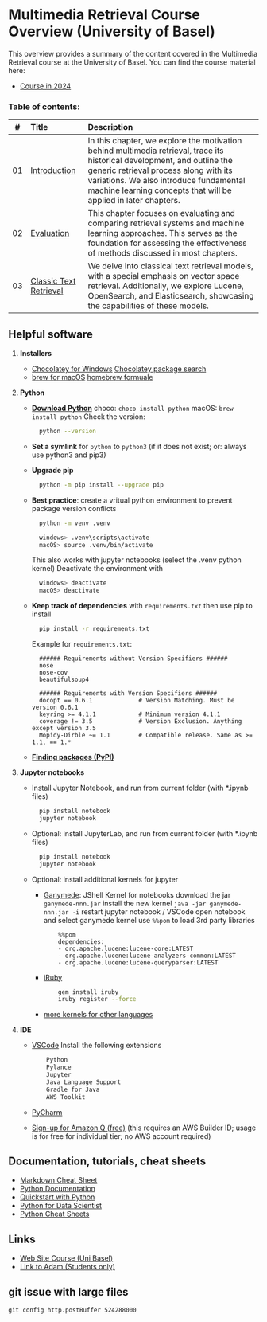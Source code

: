 # Multimedia Retrieval Course Overview (University of Basel)

This overview provides a summary of the content covered in the Multimedia Retrieval course at the University of Basel. You can find the course material here:
  - [Course in 2024](https://dmi.unibas.ch/de/studium/computer-science-informatik/lehrangebot-hs24/lecture-multimedia-retrieval/)


### Table of contents:
| # | Title | Description |
| :---: | :--- | :--- |
| 01 | [Introduction](01-Introduction/README.md) | In this chapter, we explore the motivation behind multimedia retrieval, trace its historical development, and outline the generic retrieval process along with its variations. We also introduce fundamental machine learning concepts that will be applied in later chapters. |
| 02 | [Evaluation]() | This chapter focuses on evaluating and comparing retrieval systems and machine learning approaches. This serves as the foundation for assessing the effectiveness of methods discussed in most chapters.
| 03 | [Classic Text Retrieval]() | We delve into classical text retrieval models, with a special emphasis on vector space retrieval. Additionally, we explore Lucene, OpenSearch, and Elasticsearch, showcasing the capabilities of these models.

<!--
| 04 | [Advanced Text Retrieval](chapter04/README.md) | Examining natural language processing using NLTK as an example, this chapter also explores modern methods for creating embeddings and leveraging generative AI to enhance retrieval results.
| 05 | [Web & Social Retrieval](chapter05/README.md) | Focusing on web and social media retrieval, this chapter explores methods to influence rankings based on document relationships.
| 06 | [Vector Search](chapter06/README.md) | We explore the challenge of searching through embeddings and feature vectors. Contemporary techniques used by products like Lucene, OpenSearch, and Elasticsearch are studied, along with an exploration of the "curse of dimensionality."
| 07 | [Basic Image Retrieval](chapter07/README.md) | Human perception of visual signal information is covered, along with algorithms for extracting color, texture, and shape features found in images.
| 08 | [Advanced Image Retrieval](chapter08/README.md) | Deep learning and neural networks are delved into in this chapter. These techniques are applied to extract higher-level features, including classifications, facial recognition, and object bounding boxes.
| 09 | [Basic Audio Retrieval](chapter09/README.md) | Human perception of audio signals is explored, studying algorithms for extracting features in both time and frequency domains. The unique case of extracting musical features is also discussed.
| 10 | [Basic Video Retrieval](chapter10/README.md) | Fundamental aspects of motion detection and video segmentation are discussed. The focus is on identifying visual patterns in video content.
| 11 | [ML Methods](chapter11/README.md) | Essential machine learning methods for content analysis and metadata extraction are covered in this chapter. These concepts are revisited and applied throughout the course.

-->


## Helpful software

1. **Installers**
   - [Chocolatey for Windows](https://chocolatey.org/install)
     [Chocolatey package search](https://community.chocolatey.org/packages)
   - [brew for macOS](https://brew.sh/)
     [homebrew formuale](https://formulae.brew.sh/)

2. **Python**
    - **[Download Python](https://www.python.org/downloads/)**
      choco: ```choco install python```
      macOS: ```brew install python```
      Check the version:

      ```bash
        python --version
      ```
  
    - **Set a symlink** for ```python``` to ```python3``` (if it does not exist; or: always use python3 and pip3)

    - **Upgrade pip**

      ```bash
        python -m pip install --upgrade pip
      ```

    - **Best practice**: create a vritual python environment to prevent package version conflicts

      ```bash
        python -m venv .venv

        windows> .venv\scripts\activate
        macOS> source .venv/bin/activate
      ```

      This also works with jupyter notebooks (select the .venv python kernel)
      Deactivate the environment with

      ```bash
        windows> deactivate
        macOS> deactivate
      ```

    - **Keep track of dependencies** with ```requirements.txt``` then use pip to install

      ```bash
        pip install -r requirements.txt
      ```

      Example for ```requirements.txt```:

      ```text
        ###### Requirements without Version Specifiers ######
        nose
        nose-cov
        beautifulsoup4

        ###### Requirements with Version Specifiers ######
        docopt == 0.6.1             # Version Matching. Must be version 0.6.1
        keyring >= 4.1.1            # Minimum version 4.1.1
        coverage != 3.5             # Version Exclusion. Anything except version 3.5
        Mopidy-Dirble ~= 1.1        # Compatible release. Same as >= 1.1, == 1.*
      ```

    - **[Finding packages (PyPI)](https://pypi.org/)**

3. **Jupyter notebooks**

    - Install Jupyter Notebook, and run from current folder (with *.ipynb files)

      ```bash
        pip install notebook
        jupyter notebook
      ```

    - Optional: install JupyterLab, and run from current folder (with *.ipynb files)

      ```bash
        pip install notebook
        jupyter notebook
      ```

    - Optional: install additional kernels for jupyter
        - [Ganymede](https://github.com/allen-ball/ganymede): JShell Kernel for notebooks
          download the jar `ganymede-nnn.jar`
          install the new kernel `java -jar ganymede-nnn.jar -i`
          restart jupyter notebook / VSCode
          open notebook and select ganymede kernel
          use `%%pom` to load 3rd party libraries

            ```pom
                %%pom
                dependencies:
                - org.apache.lucene:lucene-core:LATEST
                - org.apache.lucene:lucene-analyzers-common:LATEST
                - org.apache.lucene:lucene-queryparser:LATEST
            ```

        - [iRuby](https://github.com/sciruby/iruby#macos)

            ```bash
                gem install iruby
                iruby register --force
            ```

        - [more kernels for other languages](https://github.com/jupyter/jupyter/wiki/Jupyter-kernels)

4. **IDE**

    - [VSCode](https://code.visualstudio.com/)
        Install the following extensions

        ```bash
            Python
            Pylance
            Jupyter
            Java Language Support
            Gradle for Java
            AWS Toolkit
        ```

    - [PyCharm](https://www.jetbrains.com/pycharm/)

    - [Sign-up for Amazon Q (free)](https://docs.aws.amazon.com/amazonq/latest/qdeveloper-ug/q-free-tier.html)
        (this requires an AWS Builder ID; usage is for free for individual tier; no AWS account required)


## Documentation, tutorials, cheat sheets

- [Markdown Cheat Sheet](https://www.markdownguide.org/cheat-sheet/)
- [Python Documentation](https://docs.python.org/3/index.html)
- [Quickstart with Python](https://docs.python.org/3/tutorial/index.html)
- [Python for Data Scientist](https://khuyentran1401.github.io/Efficient_Python_tricks_and_tools_for_data_scientists/README.html)
- [Python Cheat Sheets](https://www.pythoncheatsheet.org/)

## Links

- [Web Site Course (Uni Basel)](https://dmi.unibas.ch/de/studium/computer-science-informatik/lehrangebot-hs24/lecture-multimedia-retrieval/)
- [Link to Adam (Students only)](https://adam.unibas.ch/goto_adam_crs_1738202.html)


## git issue with large files
```
git config http.postBuffer 524288000     
```